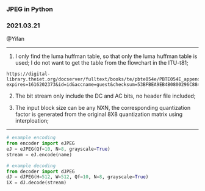 ### JPEG in Python
### 2021.03.21
@Yifan  
    
***

1. I only find the luma huffman table, so that only the luma huffman table is used; I do not want to get the table from the flowchart in the ITU-t81;
```
https://digital-library.theiet.org/docserver/fulltext/books/te/pbte054e/PBTE054E_appendixb.pdf?expires=1616202373&id=id&accname=guest&checksum=53BFBEA9EB4B0800296C8841059E853B
```
2. The bit stream only include the DC and AC bits, no header file included;

3. The input block size can be any NXN, the corresponding quantization factor is generated from the original 8X8 quantization matrix using interploation;

***
```python
# example encoding
from encoder import eJPEG
eJ = eJPEG(Qf=10, N=8, grayscale=True)
stream = eJ.encode(name)

# example decoding
from decoder import dJPEG
dJ = dJPEG(H=512, W=512, Qf=10, N=8, grayscale=True)
iX = dJ.decode(stream)
```
 
